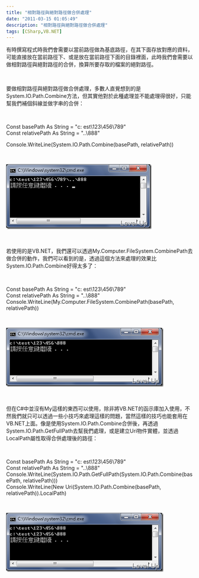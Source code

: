```yaml
---
title: "相對路徑與絕對路徑做合併處理"
date: "2011-03-15 01:05:49"
description: "相對路徑與絕對路徑做合併處理"
tags: [CSharp,VB.NET]
---
```


<p>有時撰寫程式時我們會需要以當前路徑做為基底路徑，在其下面存放對應的資料，可能直接放在當前路徑下、或是放在當前路徑下面的目錄裡面，此時我們會需要以做相對路徑與絕對路徑的合併，換算所要存取的檔案的絕對路徑。</p>  <p> </p>  <p>要做相對路徑與絕對路徑做合併處理，多數人直覺想到的是System.IO.Path.Combine方法，但其實他對於此種處理並不能處理得很好，只能幫我們補個斜線並做字串的合併：</p>  <p> </p>  <p>Const basePath As String = "c:	est\123\456\789"   <br />Const relativePath As String = "..\888" </p>  <p>Console.WriteLine(System.IO.Path.Combine(basePath, relativePath))</p>  <p> </p>  <p><img style="border-bottom: 0px; border-left: 0px; border-top: 0px; border-right: 0px" border="0" alt="image" src="\images\posts\21849\image_thumb_1.png" width="393" height="175" /></a> </p>  <p> </p>  <p>若使用的是VB.NET，我們還可以透過My.Computer.FileSystem.CombinePath去做合併的動作，我們可以看到的是，透過這個方法來處理的效果比System.IO.Path.Combine好得太多了：</p>  <p> </p>  <p>Const basePath As String = "c:	est\123\456\789"   <br />Const relativePath As String = "..\888"    <br />Console.WriteLine(My.Computer.FileSystem.CombinePath(basePath, relativePath))</p>  <p> </p>  <p><a href="http://files.dotblogs.com.tw/larrynung/1103/f64d175f9bfd_B8C3/image_6.png"><img style="border-bottom: 0px; border-left: 0px; border-top: 0px; border-right: 0px" border="0" alt="image" src="\images\posts\21849\image_thumb_2.png" width="425" height="159" /></a> </p>  <p> </p>  <p>但在C#中並沒有My這樣的東西可以使用，除非將VB.NET的函示庫加入使用，不然我們就只可以透過一些小技巧來處理這樣的問題，當然這樣的技巧也能套用在VB.NET上面。像是使用System.IO.Path.Combine合併後，再透過System.IO.Path.GetFullPath去幫我們處理，或是建立Uri物件實體，並透過LocalPath屬性取得合併處理後的路徑：</p>  <p> </p>  <p>Const basePath As String = "c:	est\123\456\789"   <br />Const relativePath As String = "..\888"    <br />Console.WriteLine(System.IO.Path.GetFullPath(System.IO.Path.Combine(basePath, relativePath)))    <br />Console.WriteLine(New Uri(System.IO.Path.Combine(basePath, relativePath)).LocalPath)</p>  <p> </p>  <p><a href="http://files.dotblogs.com.tw/larrynung/1103/f64d175f9bfd_B8C3/image_8.png"><img style="border-bottom: 0px; border-left: 0px; border-top: 0px; border-right: 0px" border="0" alt="image" src="\images\posts\21849\image_thumb_3.png" width="425" height="159" /></p>
